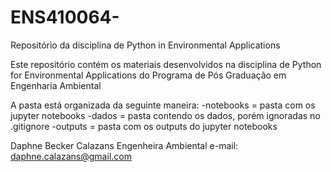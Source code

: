 # ENS410064-
Repositório da disciplina de Python in Environmental Applications

Este repositório contém os materiais desenvolvidos na disciplina de Python for Environmental Applications do Programa de Pós Graduação em Engenharia Ambiental

A pasta está organizada da seguinte maneira:
-notebooks = pasta com os jupyter notebooks
-dados = pasta contendo os dados, porém ignoradas no .gitignore
-outputs = pasta com os outputs do jupyter notebooks

Daphne Becker Calazans
Engenheira Ambiental
e-mail: daphne.calazans@gmail.com
